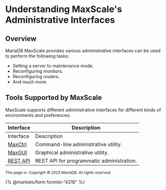 # Understanding MaxScale's Administrative Interfaces

## Overview

MariaDB MaxScale provides various administrative interfaces can be used to perform the following tasks:

* Setting a server to maintenance mode.
* Reconfiguring monitors.
* Reconfiguring routers.
* And much more.

## Tools Supported by MaxScale

MaxScale supports different administrative interfaces for different kinds of environments and preferences:

| Interface                                                                                     | Description                               |
| --------------------------------------------------------------------------------------------- | ----------------------------------------- |
| Interface                                                                                     | Description                               |
| [MaxCtrl](administrative-tools-for-mariadb-maxscale-maxctrl/operating-maxscale-with-maxctrl/) | Command-line administrative utility.      |
| [MaxGUI](maxgui/operating-maxscale-with-maxgui/)                                              | Graphical administrative utility.         |
| [REST API](administrative-tools-for-mariadb-maxscale-rest-api/)                               | REST API for programmatic administration. |

<sub>_This page is: Copyright © 2025 MariaDB. All rights reserved._</sub>

{% @marketo/form formId="4316" %}
